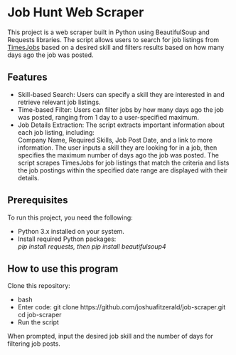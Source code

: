 <html lang="en">
  <head>
    <h1>Job Hunt Web Scraper</h1>
  </head>
  <body>
    <p>This project is a web scraper built in Python using BeautifulSoup and Requests libraries. The script allows users to search for job listings from <a href="https://www.timesjobs.com">TimesJobs</a> based on a desired skill and filters results based on how many days ago the job was posted.</p>
  
  <h2>Features</h2>
  <ul>
  <li>Skill-based Search: Users can specify a skill they are interested in and retrieve relevant job listings.</li>
  <li>Time-based Filter: Users can filter jobs by how many days ago the job was posted, ranging from 1 day to a user-specified maximum.</li>
  <li>Job Details Extraction: The script extracts important information about each job listing, including:</li>
  Company Name,
  Required Skills,
  Job Post Date,
  and a link to more information.
  The user inputs a skill they are looking for in a job,
  then specifies the maximum number of days ago the job was posted.
  The script scrapes TimesJobs for job listings that match the criteria and lists
  the job postings within the specified date range are displayed with their details.
  </ul>
  <h2>Prerequisites</h2>
  <p>To run this project, you need the following:</p>
  <ul>
  <li>Python 3.x installed on your system.</li>
  <li>Install required Python packages:</li>
    <em>pip install requests, then pip install beautifulsoup4</em>
  </ul>
  <h2>How to use this program</h2>
  <p>Clone this repository:</p>
  <ul>
  <li>bash</li>
  <li>Enter code:
      git clone https://github.com/joshuafitzerald/job-scraper.git
      cd job-scraper</li>
  <li>Run the script</li>
  </ul>
<p>When prompted, input the desired job skill and the number of days for filtering job posts.</p>

</body>
</html>
